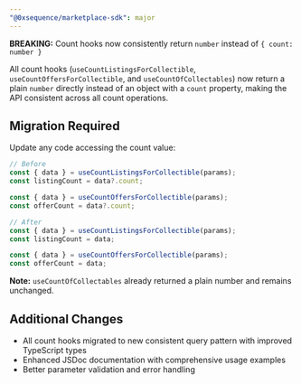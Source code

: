 ```yaml
---
"@0xsequence/marketplace-sdk": major
---
```


**BREAKING:** Count hooks now consistently return `number` instead of `{ count: number }`

All count hooks (`useCountListingsForCollectible`, `useCountOffersForCollectible`, and `useCountOfCollectables`) now return a plain `number` directly instead of an object with a `count` property, making the API consistent across all count operations.

## Migration Required

Update any code accessing the count value:

```typescript
// Before
const { data } = useCountListingsForCollectible(params);
const listingCount = data?.count;

const { data } = useCountOffersForCollectible(params);  
const offerCount = data?.count;

// After  
const { data } = useCountListingsForCollectible(params);
const listingCount = data;

const { data } = useCountOffersForCollectible(params);
const offerCount = data;
```

**Note:** `useCountOfCollectables` already returned a plain number and remains unchanged.

## Additional Changes

- All count hooks migrated to new consistent query pattern with improved TypeScript types
- Enhanced JSDoc documentation with comprehensive usage examples
- Better parameter validation and error handling